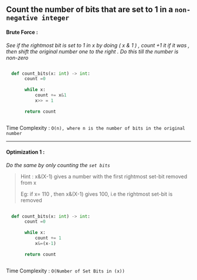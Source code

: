 ## Count the number of bits that are set to 1 in a `non-negative integer`

#### Brute Force : 
_See if the rightmost bit is set to 1 in x by doing ( x & 1 ) , count +1 it if it was , then shift the original number one to the right . Do this till the number is non-zero_

```python

  def count_bits(x: int) -> int:
       count =0
       
       while x:
           count += x&1
           x>> = 1
      
       return count
      
```

Time Complexity : `O(n), where n is the number of bits in the original number`

---

#### Optimization 1 : 


_Do the same by only counting the `set bits`_

> Hint : x&(X-1) gives a number with the first rightmost set-bit removed from x
> 
>  Eg: if x= 110 , then x&(X-1) gives 100, i.e the rightmost set-bit is removed

```python
  
  def count_bits(x: int) -> int:
       count =0
       
       while x:
           count += 1
           x&=(x-1)
      
       return count
    
```

Time Complexity : `O(Number of Set Bits in (x)) `